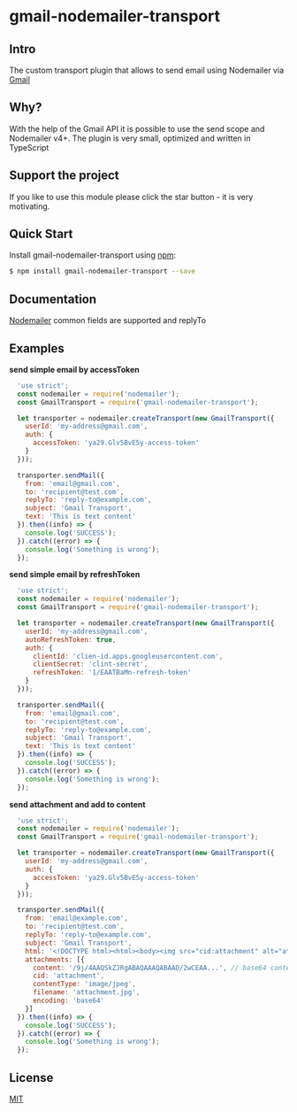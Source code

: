 gmail-nodemailer-transport
============================

## Intro
The custom transport plugin that allows to send email using Nodemailer via [Gmail](https://developers.google.com/gmail/api/)

## Why?
With the help of the Gmail API it is possible to use the send scope and Nodemailer v4+. The plugin is very small, optimized and written in TypeScript

## Support the project
If you like to use this module please click the star button - it is very motivating.

## Quick Start
Install gmail-nodemailer-transport using [npm](https://www.npmjs.com/):

``` bash
$ npm install gmail-nodemailer-transport --save
```

## Documentation
[Nodemailer](https://nodemailer.com/message/#common-fields) common fields are supported and replyTo

## Examples

__send simple email by accessToken__
``` js
  'use strict';
  const nodemailer = require('nodemailer');
  const GmailTransport = require('gmail-nodemailer-transport');

  let transporter = nodemailer.createTransport(new GmailTransport({
    userId: 'my-address@gmail.com',
    auth: {
      accessToken: 'ya29.Glv5BvE5y-access-token'
    }
  }));

  transporter.sendMail({
    from: 'email@gmail.com',
    to: 'recipient@test.com',
    replyTo: 'reply-to@example.com',
    subject: 'Gmail Transport',
    text: 'This is text content'
  }).then((info) => {
    console.log('SUCCESS');
  }).catch((error) => {
    console.log('Something is wrong');
  });
```

__send simple email by refreshToken__
``` js
  'use strict';
  const nodemailer = require('nodemailer');
  const GmailTransport = require('gmail-nodemailer-transport');

  let transporter = nodemailer.createTransport(new GmailTransport({
    userId: 'my-address@gmail.com',
    autoRefreshToken: true,
    auth: {
      clientId: 'clien-id.apps.googleusercontent.com',
      clientSecret: 'clint-secret',
      refreshToken: '1/EAATBaMn-refresh-token'
    }
  }));

  transporter.sendMail({
    from: 'email@gmail.com',
    to: 'recipient@test.com',
    replyTo: 'reply-to@example.com',
    subject: 'Gmail Transport',
    text: 'This is text content'
  }).then((info) => {
    console.log('SUCCESS');
  }).catch((error) => {
    console.log('Something is wrong');
  });
```

__send attachment and add to content__
``` js
  'use strict';
  const nodemailer = require('nodemailer');
  const GmailTransport = require('gmail-nodemailer-transport');

  let transporter = nodemailer.createTransport(new GmailTransport({
    userId: 'my-address@gmail.com',
    auth: {
      accessToken: 'ya29.Glv5BvE5y-access-token'
    }
  }));

  transporter.sendMail({
    from: 'email@example.com',
    to: 'recipient@test.com',
    replyTo: 'reply-to@example.com',
    subject: 'Gmail Transport',
    html: '<!DOCTYPE html><html><body><img src="cid:attachment" alt="attachment"></body></html>',
    attachments: [{
      content: '/9j/4AAQSkZJRgABAQAAAQABAAD/2wCEAA...', // base64 content
      cid: 'attachment',
      contentType: 'image/jpeg',
      filename: 'attachment.jpg',
      encoding: 'base64'
    }]
  }).then((info) => {
    console.log('SUCCESS');
  }).catch((error) => {
    console.log('Something is wrong');
  });
```

## License

[MIT](./LICENSE)
